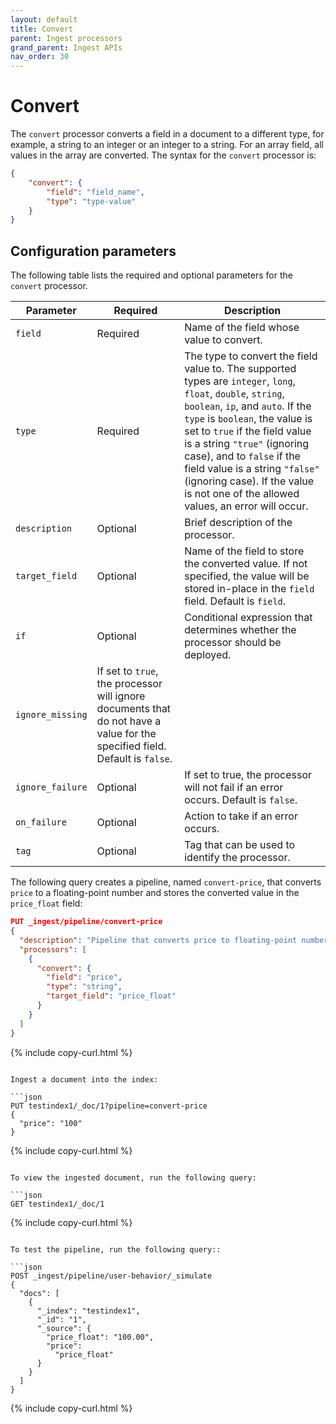 ```yaml
---
layout: default
title: Convert
parent: Ingest processors 
grand_parent: Ingest APIs
nav_order: 30
---
```


# Convert

The `convert` processor converts a field in a document to a different type, for example, a string to an integer or an integer to a string. For an array field, all values in the array are converted. The syntax for the `convert` processor is: 

```json
{
    "convert": {
        "field": "field_name",
        "type": "type-value"
    }
}
```

## Configuration parameters

The following table lists the required and optional parameters for the `convert` processor.   

**Parameter** | **Required** | **Description** |
|-----------|-----------|-----------|
`field`  | Required  | Name of the field whose value to convert.  |
`type`  | Required  | The type to convert the field value to. The supported types are `integer`, `long`, `float`, `double`, `string`, `boolean`, `ip`, and `auto`. If the `type` is `boolean`, the value is set to `true` if the field value is a string `"true"` (ignoring case), and to `false` if  the field value is a string `"false"` (ignoring case). If the value is not one of the allowed values, an error will occur.  |
`description`  | Optional  | Brief description of the processor.  |  
`target_field`  | Optional  | Name of the field to store the converted value. If not specified, the value will be stored in-place in the `field` field. Default is `field`.  |
`if`  | Optional  | Conditional expression that determines whether the processor should be deployed.  |
`ignore_missing` | If set to `true`, the processor will ignore documents that do not have a value for the specified field. Default is `false`.
`ignore_failure`  | Optional  | If set to true, the processor will not fail if an error occurs. Default is `false`.  | 
`on_failure`  | Optional  | Action to take if an error occurs.  | 
`tag`  | Optional  | Tag that can be used to identify the processor.  | 

The following query creates a pipeline, named `convert-price`, that converts `price` to a floating-point number and stores the converted value in the `price_float` field:

```json
PUT _ingest/pipeline/convert-price
{
  "description": "Pipeline that converts price to floating-point number",
  "processors": [
    {
      "convert": {
        "field": "price",
        "type": "string",
        "target_field": "price_float"
      }
    }
  ]
}
```
{% include copy-curl.html %}
```

Ingest a document into the index:

```json
PUT testindex1/_doc/1?pipeline=convert-price
{
  "price": "100"
}
```
{% include copy-curl.html %}
```

To view the ingested document, run the following query:

```json
GET testindex1/_doc/1
```
{% include copy-curl.html %}
```

To test the pipeline, run the following query::

```json
POST _ingest/pipeline/user-behavior/_simulate
{
  "docs": [
    {
      "_index": "testindex1",
      "_id": "1",
      "_source": {
        "price_float": "100.00",
        "price":
          "price_float"
      }
    }
  ]
}
```
{% include copy-curl.html %}
```
